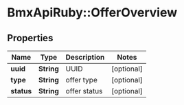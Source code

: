 # BmxApiRuby::OfferOverview

## Properties
Name | Type | Description | Notes
------------ | ------------- | ------------- | -------------
**uuid** | **String** | UUID | [optional] 
**type** | **String** | offer type | [optional] 
**status** | **String** | offer status | [optional] 


